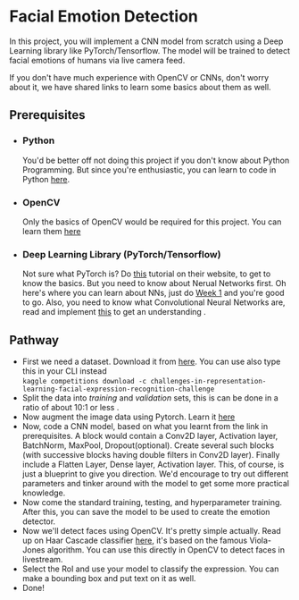 # Facial Emotion Detection
In this project, you will implement a CNN model from scratch using a Deep Learning library like PyTorch/Tensorflow. The model will be trained to detect facial emotions of humans via live camera feed. 

If you don't have much experience with OpenCV or CNNs, don't worry about it, we have shared links to learn some basics about them as well.

## Prerequisites
- ### Python
  You'd be better off not doing this project if you don't know about Python Programming. But since you're enthusiastic, you can learn to code in Python [here](https://www.wncc-iitb.org/wiki/index.php/Python_for_Beginners).
- ### OpenCV
  Only the basics of OpenCV would be required for this project. You can learn them [here](https://www.pyimagesearch.com/2018/07/19/opencv-tutorial-a-guide-to-learn-opencv/)
- ### Deep Learning Library (PyTorch/Tensorflow) 
  Not sure what PyTorch is? Do [this](https://pytorch.org/tutorials/beginner/deep_learning_60min_blitz.html) tutorial on their website, to get to know the basics. But you need to know about Nerual Networks first. Oh here's where you can learn about NNs, just do [Week 1](https://github.com/wncc/learn-gan#week-1--getting-started) and you're good to go. Also, you need to know what Convolutional Neural Networks are, read and implement [this](https://adventuresinmachinelearning.com/convolutional-neural-networks-tutorial-in-pytorch/) to get an understanding .
  
## Pathway
- First we need a dataset. Download it from [here](https://www.kaggle.com/c/challenges-in-representation-learning-facial-expression-recognition-challenge/data?select=fer2013.tar.gz). You can use also type this in your CLI instead    
`kaggle competitions download -c challenges-in-representation-learning-facial-expression-recognition-challenge` 
- Split the data into *training* and *validation* sets, this is can be done in a ratio of about 10:1 or less .
- Now augment the image data using Pytorch. Learn it [here](https://pytorch.org/docs/stable/torchvision/transforms.html)
- Now, code a CNN model, based on what you learnt from the link in prerequisites. A block would contain a Conv2D layer, Activation layer, BatchNorm, MaxPool, Dropout(optional). Create several such blocks (with successive blocks having double filters in Conv2D layer). Finally include a Flatten Layer, Dense layer, Activation layer. This, of course, is just a blueprint to give you direction. We'd encourage to try out different parameters and tinker around with the model to get some more practical knowledge. 
- Now come the standard training, testing, and hyperparameter training. After this, you can save the model to be used to create the emotion detector.
- Now we'll detect faces using OpenCV. It's pretty simple actually. Read up on Haar Cascade classifier [here](https://docs.opencv.org/3.4/db/d28/tutorial_cascade_classifier.html), it's based on the famous Viola-Jones algorithm. You can use this directly in OpenCV to detect faces in livestream.
- Select the RoI and use your model to classify the expression. You can make a bounding box and put text on it as well.
- Done!
